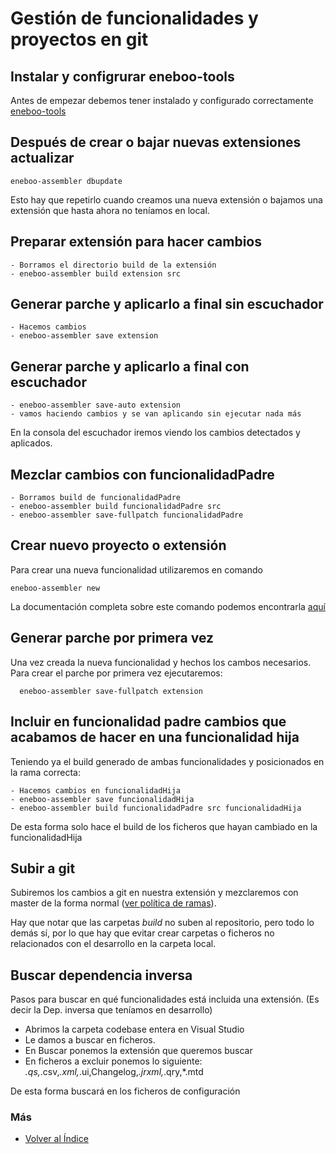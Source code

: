 # Gestión de funcionalidades y proyectos en git

## Instalar y configrurar eneboo-tools

Antes de empezar debemos tener instalado y configurado correctamente [eneboo-tools](./index.md)

## Después de crear o bajar nuevas extensiones actualizar

```
eneboo-assembler dbupdate
```
Esto hay que repetirlo cuando creamos una nueva extensión o bajamos una extensión que hasta ahora no teníamos en local.

## Preparar extensión para hacer cambios
    
    - Borramos el directorio build de la extensión
    - eneboo-assembler build extension src

## Generar parche y aplicarlo a final sin escuchador

    - Hacemos cambios
    - eneboo-assembler save extension

## Generar parche y aplicarlo a final con escuchador

    - eneboo-assembler save-auto extension
    - vamos haciendo cambios y se van aplicando sin ejecutar nada más

En la consola del escuchador iremos viendo los cambios detectados y aplicados.

## Mezclar cambios con funcionalidadPadre

    - Borramos build de funcionalidadPadre
    - eneboo-assembler build funcionalidadPadre src
    - eneboo-assembler save-fullpatch funcionalidadPadre

## Crear nuevo proyecto o extensión

Para crear una nueva funcionalidad utilizaremos en comando
```
eneboo-assembler new
```

La documentación completa sobre este comando podemos encontrarla [aquí](./eneboo-assembler.md)

## Generar parche por primera vez

Una vez creada la nueva funcionalidad y hechos los cambos necesarios. Para crear el parche por primera vez ejecutaremos:
```
  eneboo-assembler save-fullpatch extension
```

## Incluir en funcionalidad padre cambios que acabamos de hacer en una funcionalidad hija

Teniendo ya el build generado de ambas funcionalidades y posicionados en la rama correcta:

    - Hacemos cambios en funcionalidadHija
    - eneboo-assembler save funcionalidadHija
    - eneboo-assembler build funcionalidadPadre src funcionalidadHija

De esta forma solo hace el build de los ficheros que hayan cambiado en la funcionalidadHija

## Subir a git

Subiremos los cambios a git en nuestra extensión y mezclaremos con master de la forma normal ([ver política de ramas](./politicaramas.md)).

Hay que notar que las carpetas _build_ no suben al repositorio, pero todo lo demás sí, por lo que hay que evitar crear carpetas o ficheros no relacionados con el desarrollo en la carpeta local.


## Buscar dependencia inversa

Pasos para buscar en qué funcionalidades está incluida una extensión. (Es decir la Dep. inversa que teníamos en desarrollo)

- Abrimos la carpeta codebase entera en Visual Studio 
- Le damos a buscar en ficheros.
- En Buscar ponemos la extensión que queremos buscar
- En ficheros a excluir ponemos lo siguiente: *.qs,*.csv,*.xml,*.ui,Changelog,*.jrxml,*.qry,*.mtd

De esta forma buscará en los ficheros de configuración

### Más

  * [Volver al Índice](./index.md)